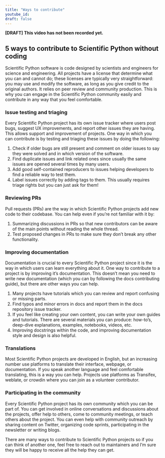 ```yaml
---
title: "Ways to contribute"
youtube_id:
draft: false
---
```


**[DRAFT] This video has not been recorded yet.**

<!--
# 1.3 Ways to contribute


## Topic:
Other ways to contribute to open source in which you don’t necessarily have to code.

## Outline: 
- Issue testing and triaging
- Reviewing PRs
- Translations
- Improving documentation
- Participating in the community/Community outreach

-->

## 5 ways to contribute to Scientific Python without coding

<!--
Hello everyone, I’m Juanita.
Welcome to the Scientific Python videos! Today I will be sharing with you some ways in which you can contribute to open source software projects without actually having to code.
-->

Scientific Python software is code designed by scientists and engineers for science and engineering.
All projects have a license that determine what you can and cannot do; these licenses are typically very straightforward: you may use and modify the software, as long as you give credit to the original authors.
It relies on peer review and community production.
This is why you can engage in the Scientific Python community easily and contribute in any way that you feel comfortable.

### Issue testing and triaging

Every Scientific Python project has its own issue tracker where users post bugs, suggest UX improvements, and report other issues they are having.
This allows support and improvement of projects.
One way in which you can contribute is by testing and triaging these issues by doing the following:	

1. Check if older bugs are still present and comment on older issues to say they were solved and in which version of the software.
2. Find duplicate issues and link related ones since usually the same issues are opened several times by many users.
3. Add good self-contained reproducers to issues helping developers to find a reliable way to test them.
4. Label issues correctly by adding tags to them.  This usually requires triage rights but you can just ask for them!

### Reviewing PRs

Pull requests (PRs) are the way in which Scientific Python projects add new code to their codebase.
You can help even if you’re not familiar with it by:

1. Summarizing discussions in PRs so that new contributors can be aware of the main points without reading the whole thread.
2. Test proposed changes in PRs to make sure they don’t break any other functionality.

### Improving documentation

Documentation is crucial to every Scientific Python project since it is the way in which users can learn everything about it.
One way to contribute to a project is by improving it’s documentation.
This doesn’t mean you need to write new documentation (which you can by following the docs contributing guide), but there are other ways you can help.

1. Many projects have tutorials which you can review and report confusing or missing parts.
2. Find typos and minor errors in docs and report them in the docs repository issue tracker.
3. If you feel like creating your own content, you can write your own guides and tutorials.
There are several materials you can produce: how-to’s, deep-dive explanations, examples, notebooks, videos, etc.
4. Improving docstrings within the code, and improving documentation style and design is also helpful.

### Translations

Most Scientific Python projects are developed in English, but an increasing number use platforms to translate their interface, webpage, or documentation.
If you speak another language and feel comfortable translating, this is a way you can help.
Projects use platforms as Transifex, weblate, or crowdin where you can join as a volunteer contributor.

### Participating in the community

Every Scientific Python project has its own community which you can be part of.
You can get involved in online conversations and discussions about the projects, offer help to others, come to community meetings, or teach others about the project.
You can even help with community outreach by sharing content on Twitter, organizing code sprints, participating in the newsletter or writing blogs.

There are many ways to contribute to Scientific Python projects so if you can think of another one, feel free to reach out to maintainers and I’m sure they will be happy to receive all the help they can get.
